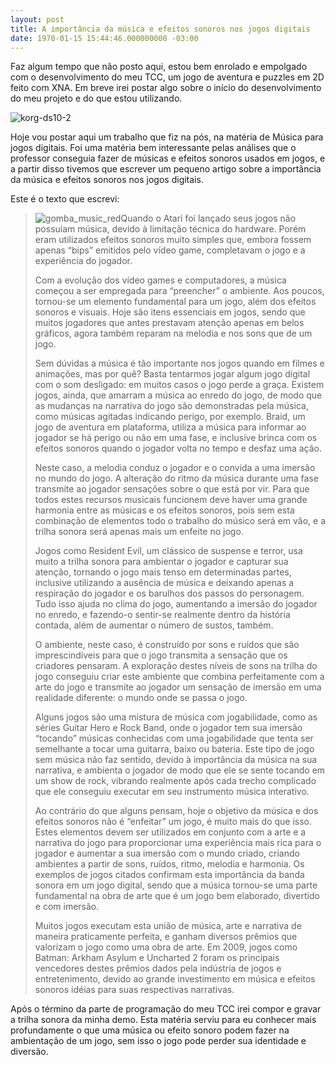 ```yaml
---
layout: post
title: A importância da música e efeitos sonoros nos jogos digitais
date: 1970-01-15 15:44:46.000000000 -03:00
---
```


Faz algum tempo que não posto aqui, estou bem enrolado e empolgado com o desenvolvimento do meu TCC, um jogo de aventura e puzzles em 2D feito com XNA. Em breve irei postar algo sobre o início do desenvolvimento do meu projeto e do que estou utilizando.

![korg-ds10-2](http://gamedeveloper.com.br/blog/wp-content/uploads/2010/06/korg-ds10-2-300x270.jpg "korg-ds10-2")

Hoje vou postar aqui um trabalho que fiz na pós, na matéria de Música para jogos digitais. Foi uma matéria bem interessante pelas análises que o professor conseguia fazer de músicas e efeitos sonoros usados em jogos, e a partir disso tivemos que escrever um pequeno artigo sobre a importância da música e efeitos sonoros nos jogos digitais.

Este é o texto que escrevi:

> ![gomba_music_red](http://gamedeveloper.com.br/blog/wp-content/uploads/2010/06/gomba_music_red-150x150.jpg "gomba_music_red")Quando o Atari foi lançado seus jogos não possuíam música, devido à limitação técnica do hardware. Porém eram utilizados efeitos sonoros muito simples que, embora fossem apenas “bips” emitidos pelo vídeo game, completavam o jogo e a experiência do jogador.
> 
> Com a evolução dos vídeo games e computadores, a música começou a ser empregada para “preencher” o ambiente. Aos poucos, tornou-se um elemento fundamental para um jogo, além dos efeitos sonoros e visuais. Hoje são itens essenciais em jogos, sendo que muitos jogadores que antes prestavam atenção apenas em belos gráficos, agora também reparam na melodia e nos sons que de um jogo.
> 
> Sem dúvidas a música é tão importante nos jogos quando em filmes e animações, mas por quê? Basta tentarmos jogar algum jogo digital com o som desligado: em muitos casos o jogo perde a graça. Existem jogos, ainda, que amarram a música ao enredo do jogo, de modo que as mudanças na narrativa do jogo são demonstradas pela música, como músicas agitadas indicando perigo, por exemplo. Braid, um jogo de aventura em plataforma, utiliza a música para informar ao jogador se há perigo ou não em uma fase, e inclusive brinca com os efeitos sonoros quando o jogador volta no tempo e desfaz uma ação.
> 
> Neste caso, a melodia conduz o jogador e o convida a uma imersão no mundo do jogo. A alteração do ritmo da música durante uma fase transmite ao jogador sensações sobre o que está por vir. Para que todos estes recursos musicais funcionem deve haver uma grande harmonia entre as músicas e os efeitos sonoros, pois sem esta combinação de elementos todo o trabalho do músico será em vão, e a trilha sonora será apenas mais um enfeite no jogo.
> 
> Jogos como Resident Evil, um clássico de suspense e terror, usa muito a trilha sonora para ambientar o jogador e capturar sua atenção, tornando o jogo mais tenso em determinadas partes, inclusive utilizando a ausência de música e deixando apenas a respiração do jogador e os barulhos dos passos do personagem. Tudo isso ajuda no clima do jogo, aumentando a imersão do jogador no enredo, e fazendo-o sentir-se realmente dentro da história contada, além de aumentar o número de sustos, também.
> 
> O ambiente, neste caso, é construído por sons e ruídos que são imprescindíveis para que o jogo transmita a sensação que os criadores pensaram. A exploração destes níveis de sons na trilha do jogo conseguiu criar este ambiente que combina perfeitamente com a arte do jogo e transmite ao jogador um sensação de imersão em uma realidade diferente: o mundo onde se passa o jogo.
> 
> Alguns jogos são uma mistura de música com jogabilidade, como as séries Guitar Hero e Rock Band, onde o jogador tem sua imersão “tocando” músicas conhecidas com uma jogabilidade que tenta ser semelhante a tocar uma guitarra, baixo ou bateria. Este tipo de jogo sem música não faz sentido, devido à importância da música na sua narrativa, e ambienta o jogador de modo que ele se sente tocando em um show de rock, vibrando realmente após cada trecho complicado que ele conseguiu executar em seu instrumento música interativo.
> 
> Ao contrário do que alguns pensam, hoje o objetivo da música e dos efeitos sonoros não é “enfeitar” um jogo, é muito mais do que isso. Estes elementos devem ser utilizados em conjunto com a arte e a narrativa do jogo para proporcionar uma experiência mais rica para o jogador e aumentar a sua imersão com o mundo criado, criando ambientes a partir de sons, ruídos, ritmo, melodia e harmonia. Os exemplos de jogos citados confirmam esta importância da banda sonora em um jogo digital, sendo que a música tornou-se uma parte fundamental na obra de arte que é um jogo bem elaborado, divertido e com imersão.
> 
> Muitos jogos executam esta união de música, arte e narrativa de maneira praticamente perfeita, e ganham diversos prêmios que valorizam o jogo como uma obra de arte. Em 2009, jogos como Batman: Arkham Asylum e Uncharted 2 foram os principais vencedores destes prêmios dados pela indústria de jogos e entretenimento, devido ao grande investimento em música e efeitos sonoros idéias para suas respectivas narrativas.

Após o término da parte de programação do meu TCC irei compor e gravar a trilha sonora da minha demo. Esta matéria serviu para eu conhecer mais profundamente o que uma música ou efeito sonoro podem fazer na ambientação de um jogo, sem isso o jogo pode perder sua identidade e diversão.



